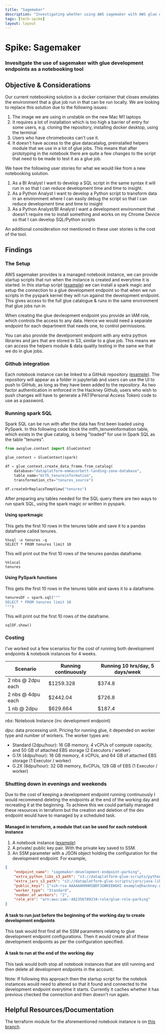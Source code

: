 ```yaml
---
title: "Sagemaker"
description: "Investigating whether using AWS sagemaker with AWS glue development endpoints is a viable notebooking tool"
tags: [tech-spike]
layout: layout
---
```


# Spike: Sagemaker

### Invesitgate the use of sagemaker with glue development endpoints as a notebooking tool

## Objective & Considerations

Our current notebooking solution is a docker container that closes emulates the environment that a glue job run in that can be run locally.
We are looking to replace this solution due to the following issues:

1. The image we are using in unstable on the new Mac M1 laptops 
2. It requires a lot of installation which is too high a barrier of entry for some users, e.g. cloning the repository, installing docker desktop, using the terminal 
3. Users who have chromebooks can't use it.
4. It doesn't have access to the glue datacatalog, preinstalled helpers module that we use in a lot of glue jobs.
This means that after prototyping in the notebook there are quite a few changes to the script that need to be made to test it as a glue job.

We have the following user stories for what we would like from a new notebooking solution.

1. As a BI Analyst I want to develop a SQL script in the same syntax it will run in so that I can reduce development time and time to insight.
2. As a Python Analyst I want to develop a Python script to transform data in an environment where I can easily debug the script so that I can reduce development time and time to insight
3. As a Python Analyst/BI Analyst I want a development environment that doesn’t require me to install something and works on my Chrome Device so that I can develop SQL/Python scripts

An additional consideration not mentioned in these user stories is the cost of the tool.

## Findings

### The Setup 

AWS sagemaker provides is a managed notebook instance, we can provide startup scripts that run when the instance is created and everytime it is started.
In this startup script ([example][startup-script]) we can install a spark magic and setup the connection to a glue development endpoint so that when we run scripts in the pyspark kernel they will run against the development endpoint.
This gives access to the full glue catalogue & runs in the same environment that glue jobs run in.

When creating the glue devleopment endpoint you provide an IAM role, which controls the access to any data. 
Hence we would need a separate endpoint for each department that needs one, to control permissions.

You can also provide the develpoment endpoint with any extra python libraries and jars that are stored in S3, similar to a glue job.
This means we can access the helpers module & data quality testing in the same we that we do in glue jobs.

### Github integration

Each notebook instance can be linked to a GitHub repository ([example][notebook-github-repo]). 
The repository will appear as a folder in jupyterlab and users can use the UI to push to GitHub, as long as they have been added to the repository.
As two factor authentication in enforced in the Hackney Github, users who wish to push changes will have to generate a PAT(Personal Access Token) code to use as a password.

### Running spark SQL

Spark SQL can be run with after the data has first been loaded using PySpark.
In this following code block the mtfh_tenureinformation table, which exists in the glue catalog, is being "loaded" for use in Spark SQL as the table "tenures".

```python
from awsglue.context import GlueContext

glue_context = GlueContext(spark)

df = glue_context.create_data_frame.from_catalog( 
    database="dataplatform-emmacorbett-landing-zone-database", 
    table_name="mtfh_tenureinformation", 
    transformation_ctx="tenures_source")

df.createOrReplaceTempView("tenures")
```

After preparing any tables needed for the SQL query there are two ways to run spark SQL, using the spark magic or written in pyspark.

#### Using sparkmagic

This gets the first 10 rows in the tenures table and save it to a pandas dataframe called tenures.
```
%%sql -o tenures -q
SELECT * FROM tenures limit 10
```
This will print out the first 10 rows of the tenures pandas dataframe.
```
%%local
tenures
```

#### Using PySpark functions

This gets the first 10 rows in the tenures table and saves it to a dataframe.
```python
tenuresDF = spark.sql("""
SELECT * FROM tenures limit 10
""")
```

This will print out the first 10 rows of the dataframe.
```python
sqlDF.show()
```



### Costing

I've worked out a few scenarios for the cost of running both development endpoints & notebook instances for 4 weeks.


| Scenario               | Running continuously | Running 10 hrs/day, 5 days/week |
| ---------------------- | -------------------- | ------------------------------- |
| 2 nbs @ 2dpu each | $1259.328 | $374.8 |
| 2 nbs @ 4dpu each | $2442.04 | $726.8 |
| 1 nb @ 2dpu | $629.664 | $187.4 |


*nbs*: Notebook Instance (inc development endpoint)

*dpu*: data processing unit. Pricing for running glue, it depended on worker type and number of workers. 
The worker types are:
- Standard (2dpu/hour): 16 GB memory, 4 vCPUs of compute capacity, and 50 GB of attached EBS storage (2 Executors / worker)
- G.1X (4dpu/hour): 16 GB memory, 4 vCPUs, and 64 GB of attached EBS storage (1 Executor / worker)
- G.2X (8dpu/hour): 32 GB memory, 8vCPUs, 128 GB of EBS (1 Executor / worker)


### Shutting down in evenings and weekends

Due to the cost of keeping a development endpoint running continuously I would recommend deleting the endpoints at the end of the working day and recreating it at the beginning.
To achieve this we could partially managed these resources in terraform but the creation and deletion of the dev endpoint would have to managed by a scheduled task.


#### Managed in terraform, a module that can be used for each notebook instance

1. A notebook instance ([example][notebook-terraform-code])
2. A private/ public key pair. With the private key saved to SSM.
3. An SSM parameter with a JSON object holding the configuration for the development endpoint. For example,
```json
{
    "endpoint_name": "sagemaker-development-endpoint-parking",
    "extra_python_libs_s3_path": "s3://dataplatform-glue-scripts/python-modules/data_platform_glue_job_helpers-1.0-py3-none-any.whl,s3://dataplatform-glue-scripts/python-modules/pydeequ-1.0.1.zip",
    "extra_jars_s3_path": "s3://dataplatform-glue-scripts/jars/java-lib-1.0-SNAPSHOT-jar-with-dependencies.jar",
    "public_keys": ["ssh-rsa AAAAAAHHHHSBDFJGWHIEWGHI example@hackney.gov.uk"],
    "worker_type": "Standard",
    "number_of_workers": "2",
    "role_arn": "arn:aws:iam::482356789234:role/glue-role-parking"
}
```

#### A task to run just before the beginning of the working day to create development endpoints

This task would first find all the SSM parameters relating to glue development endpoint configurations. 
Then it would create all of these development endpoints as per the configuration specified.


#### A task to run at the end of the working day

This task would both stop all notebook instances that are still running and then delete all development endpoints in the account.

Note: If following this approach then the startup script for the notebok instamces would need to altered so that it found and connected to the development endpoint everytime it starts.
Currently it caches whether it has previous checked the connection and then doesn't run again.



## Helpful Resources/Documentation

The terraform module for the aforementioned notebook instance is on [this branch][sagemaker-branch].

[startup-script]: https://github.com/LBHackney-IT/Data-Platform/blob/sagemaker/modules/sagemaker/scripts/notebook-start-up.sh
[notebook-github-repo]: https://github.com/LBHackney-IT/Data-Platform-Notebooks
[notebook-terraform-code]: https://github.com/LBHackney-IT/Data-Platform/blob/sagemaker/modules/sagemaker/11-notebook.tf
[sagemaker-branch]: https://github.com/LBHackney-IT/Data-Platform/tree/sagemaker/modules/sagemaker